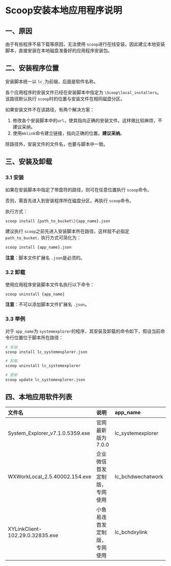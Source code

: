 # Scoop安装本地应用程序说明

## 一、原因

由于有些程序不易下载等原因，无法使用 `scoop`进行在线安装。因此建立本地安装脚本，直接安装在本地磁盘准备好的应用程序安装包。

## 二、安装程序位置

安装脚本统一以 `lc_`为前缀，后面是软件名称。

各个应用程序的安装文件已经在安装脚本中指定为 `\Scoop\local_installers`。该路径默认执行 `scoop`时的位置与安装文件在相同磁盘分区。

如果安装文件不在该路径，有两个解决方案：

1. 修改各个安装脚本中的`url`，使其指向正确的安装文件。这样做比较麻烦，不建议采纳。
2. 使用`mklink`命令建立链接，指向正确的位置。**建议采纳**。

除路径外，安装文件的文件名，也要与脚本中一致。

## 三、安装及卸载

### 3.1 安装

如果在安装脚本中指定了带盘符的路径，则可在任意位置执行 `scoop`命令。

否则，需首先进入到安装程序所在磁盘分区，再执行 `scoop`命令。

执行方式：

```bash
scoop install {path_to_bucket\}{app_name}.json
```

建议执行 `scoop`之前先进入安装脚本所在路径，这样就不必指定 `path_to_bucket，`执行方式可简化为：

```bash
scoop install {app_name}.json
```

**注意**：脚本文件扩展名 `.json`是必须的。

### 3.2 卸载

使用应用程序安装脚本文件名执行以下命令：

```bash
scoop uninstall {app_name}
```

**注意**：不可以添加脚本文件扩展名 `.json`。

### 3.3 举例

对于 `app_name`为 `systemexplorer`的程序，其安装及卸载的命令如下，假设当前命令行位置位于脚本所在路径：

```bash
# 安装
scoop install lc_systemexplorer.json

# 卸载
scoop uninstall lc_systemexplorer

# 更新
scoop update lc_systemexplorer.json
```

## 四、本地应用软件列表

| 文件名                          | 说明                         | app_name          |
| :------------------------------ | :--------------------------- | :---------------- |
| System_Explorer_v7.1.0.5359.exe | 官网最新版为7.0.0            | lc_systemexplorer |
| WXWorkLocal_2.5.40002.154.exe   | 企业微信首发定制版，专网使用 | lc_bchdwechatwork |
| XYLinkClient-102.29.0.32835.exe | 小鱼易连首发定制版，专网使用 | lc_bchdxylink     |

